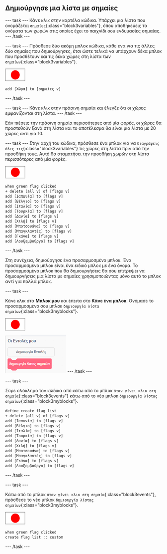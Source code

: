 ## Δημιούργησε μια λίστα με σημαίες

--- task --- Κάνε κλικ στην καρτέλα κώδικα. Υπάρχει μια λίστα που ονομάζεται `σημαίες`{:class="block3variables"}, όπου αποθηκεύεις τα ονόματα των χωρών στις οποίες έχει το παιχνίδι σου ενδυμασίες σημαίας. --- /task ---

--- task --- Πρόσθεσε δύο ακόμη μπλοκ κώδικα, κάθε ένα για τις άλλες δύο σημαίες που δημιούργησες, έτσι ώστε τελικά να υπάρχουν δέκα μπλοκ που προσθέτουν και τις δέκα χώρες στη λίστα των `σημαίων`{:class="block3variables"}.

![Αντικείμενο σημαίας](images/flag-sprite.png)

```blocks3
add [Χώρα] to [σημαίες v]
```

--- /task ---

--- task ---
Κάνε κλικ στην πράσινη σημαία και έλεγξε ότι οι χώρες εμφανίζονται στη λίστα.
--- /task ---

Εάν πιέσεις την πράσινη σημαία περισσότερες από μία φορές, οι χώρες θα προστεθούν ξανά στη λίστα και το αποτέλεσμα θα είναι μια λίστα με 20 χώρες αντί για 10.

--- task ---
Στην αρχή του κώδικα, πρόσθεσε ένα μπλοκ για να `διαγράψεις όλες τις`{:class="block3variables"} τις χώρες στη λίστα πριν από την προσθήκη τους. Αυτό θα σταματήσει την προσθήκη χωρών στη λίστα περισσότερες από μία φορές.

![Αντικείμενο σημαίας](images/flag-sprite.png)

```blocks3
when green flag clicked
+ delete (all v) of [flags v]
add [Ιαπωνία] to [flags v]
add [Βέλγιο] to [flags v]
add [Ιταλία] to [flags v]
add [Τουρκία] to [flags v]
add [Δανία] to [flags v]
add [Χιλή] to [flags v]
add [Μποτσουάνα] to [flags v]
add [Μπαγκλαντές] to [flags v]
add [Γκάνα] to [flags v]
add [Λουξεμβούργο] to [flags v]
```

--- /task ---

Στη συνέχεια, δημιούργησε ένα προσαρμοσμένο μπλοκ. Ένα προσαρμοσμένο μπλοκ είναι ένα ειδικό μπλοκ με ένα όνομα. Το προσαρμοσμένο μπλοκ που θα δημιουργήσεις θα σου επιτρέψει να δημιουργήσεις μια λίστα με σημαίες χρησιμοποιώντας μόνο αυτό το μπλοκ αντί για πολλά μπλοκ.

--- task ---

Κάνε κλικ στα **Μπλοκ μου** και έπειτα στο **Κάνε ένα μπλοκ**. Ονόμασε το προσαρμοσμένο σου μπλοκ `δημιουργία λίστα σημαίων`{:class="block3myblocks"}.

![Αντικείμενο σημαίας](images/flag-sprite.png)

![Πρόσθεσε ένα μπλοκ](images/add-block.png) --- /task ---

--- task ---

Σύρε ολόκληρο τον κώδικα από κάτω από το μπλοκ `όταν γίνει κλικ στη σημαία`{:class="block3events"} κάτω από το νέο μπλοκ `δημιουργία λίστας σημαίων`{:class="block3myblocks"}.

```blocks3
define create flag list
+ delete (all v) of [flags v]
add [Ιαπωνία] to [flags v]
add [Βέλγιο] to [flags v]
add [Ιταλία] to [flags v]
add [Τουρκία] to [flags v]
add [Δανία] to [flags v]
add [Χιλή] to [flags v]
add [Μποτσουάνα] to [flags v]
add [Μπαγκλαντές] to [flags v]
add [Γκάνα] to [flags v]
add [Λουξεμβούργο] to [flags v]
```

--- /task ---

--- task ---

Κάτω από το μπλοκ `όταν γίνει κλικ στη σημαία`{:class="block3events"}, πρόσθεσε το νέο μπλοκ `δημιουργία λίστας σημαίων`{:class="block3myblocks"}.

![Αντικείμενο σημαίας](images/flag-sprite.png)

```blocks3
when green flag clicked
create flag list :: custom
```

--- /task ---